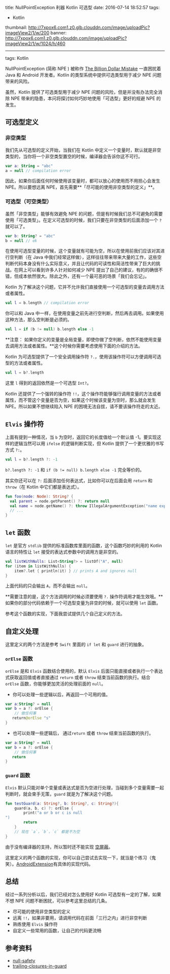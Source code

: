 title: NullPointException 利器 Kotlin 可选型
date: 2016-07-14 18:52:57
tags: 
- Kotlin
  
thumbnail: http://7xpox6.com1.z0.glb.clouddn.com/image/uploadPic?imageView2/1/w/200
banner: http://7xpox6.com1.z0.glb.clouddn.com/image/uploadPic?imageView2/1/w/1024/h/460 

---


tags: Kotlin

NullPointException (简称 NPE ) 被称作 [The Billion Dollar Mistake](https://en.wikipedia.org/wiki/Tony_Hoare#Apologies_and_retractions) 一直困扰着Java 和 Android 开发者。Kotlin 的类型系统中提供可选类型用于减少 NPE 问题带来的风险。

虽然，Kotlin 提供了可选类型用于减少 NPE 问题的风险，但是并没有办法完全消除 NPE 带来的隐患，本问将探讨如何巧妙地使用「可选型」更好的规避 NPE 的发生。

## 可选型定义

### 非空类型

我们先从可选型的定义开始，当我们在 Kotlin 中定义一个变量时，默认就是非空类型的，当你将一个非空类型置空的时候，编译器会告诉你这不可行。

```kotlin
var a: String = "abc"
a = null // compilation error
```

因此，如果你后面任何时候使用该变量时，都可以放心的使用而不用担心会发生 NPE。所以要想远离 NPE，首先需要**「尽可能的使用非空类型的定义」**。

### 可选型（可空类型）

虽然「非空类型」能够有效避免 NPE 的问题，但是有时候我们总不可避免的需要使用「可选类型」。在定义可选型的时候，我们只要在非空类型的后面添加一个 `?` 就可以了。

```kotlin
var b: String? = "abc"
b = null // ok
```

在使用可选型变量的时候，这个变量就有可能为空，所以在使用前我们应该对其进行空判断（在 Java 中我们经常这样做），这样往往带来带来大量的工作，这些空判断代码本身没有什么实际意义，并且让代码的可读性和简洁性带来了巨大的挑战。在网上可以看到许多人针对如何减少 NPE 提出了自己的建议，有的的确很不错，但成本依然很大。除此之外，还有一个最可恶的场景「我们会忘记」。

Kotlin 为了解决这个问题，它并不允许我们直接使用一个可选型的变量去调用方法或者属性。

```kotlin
val l = b.length // compilation error
```

你可以和 Java 中一样，在使用变量之前先进行空判断，然后再去调用。如果使用这种方法，那么空判断是必须的。

```kotlin
val l = if (b != null) b.length else -1
```

**注意： 如果你定义的变量是全局变量，即使你做了空判断，依然不能使用变量去调用方法或者属性。**这个时候你需要考虑使用下面的介绍的方法。

Kotlin 为可选型提供了一个安全调用操作符 `?.`，使用该操作符可以方便调用可选型的方法或者属性。

```kotlin
val l = b?.length
```

这里 `l` 得到的返回依然是一个可选型 `Int?`。

Kotlin 还提供了一个强转的操作符 `!!`，这个操作符能够强行调用变量的方法或者属性，而不管这个变量是否为空，如果这个时候该变量为空时，那么就会发生 NPE。所以如果不想继续陷入 NPE 的困境无法自拔，请不要该操作符走的太近。

## `Elvis` 操作符

上面有提到一种情况，当 `b` 为空时，返回它的长度值给一个默认值 -1。要实现这样的逻辑当然可以用 `ifelse` 的逻辑判断实现，但 Kotlin 提供了一个更优雅的书写方式 `?:`。

```kotlin
val l = b?.length ?: -1
```

`b?.length ?: -1` 和 `if (b != null) b.length else -1` 完全等价的。

其实你还可以在 `?:` 后面添加任何表达式，比如你可以在后面会用 `return` 和 `throw`（在 Kotlin 中它们都是表达式）。

```kotlin
fun foo(node: Node): String? {
  val parent = node.getParent() ?: return null
  val name = node.getName() ?: throw IllegalArgumentException("name expected")
  // ...
}
```

## `let` 函数

`let` 是官方 `stdlib` 提供的标准函数库里面的函数，这个函数巧妙的利用的 Kotlin 语言的特性让 `let` 接受的表达式参数中的调用方是非空的。

```kotlin
val listWithNulls: List<String?> = listOf("A", null)
for (item in listWithNulls) {
    item?.let { println(it) } // prints A and ignores null
}
```

上面代码的只会输出 `A`，而不会输出 `null`。

**需要注意的是，这个方法调用的时候必须要使用 `?.` 操作符调用才能生效哦。**如果你的部分代码依赖于一个可选型变量为非空的时候，就可以使用 `let` 函数。

参考这个函数的实现，下面我尝试提供几个自己定义的方法。

## 自定义处理

这里定义的两个方法是参考 `Swift` 里面的 `if let` 和 `guard` 进行的抽象。

### `orElse` 函数

`orElse` 是和 `Elvis` 函数结合使用的，默认 `Elvis` 后面只能直接或者执行一个表达式获取返回值或者直接通过 `return` 或者 `throw` 结束当前函数的执行。结合 `orElse` 函数，你能够更加灵活的处理前面的 `null`。

- 你可以处理一些逻辑以后，再返回一个可用的值。

```kotlin
var a:String? = null
var b = a ?: orElse {
	// 做任何事
   return@orElse "s"
}
```

- 也可以处理一些逻辑后， 通过`return` 或者 `throw` 结束当前函数的执行。

```kotlin
var a:String? = null
var b = a ?: orElse {
	// 做任何事
   return
}
```

### `guard` 函数

`Elvis` 默认只能对单个变量或表达式是否为空进行处理，当碰到多个变量需要一起判断时，就会束手无策，`guard` 就是为了解决这个问题。

```kotlin
fun testGuard(a: String?, b: String?, c: String?){
	guard(a, b, c) ?: orElse {
        print("a or b or c is null 
")
        return
    }
    // 现在 `a`，`b`，`c` 都是不为空
}
```

由于没有编译器的支持，所以暂时还不能实现 [空屏蔽](https://kotlinlang.org/docs/reference/null-safety.html#checking-for-null-keyword--in-conditions)。

这里定义的两个函数的实现，你可以自己尝试去实现一下，就当是个练习（鬼笑）。[AndroidExtension](https://github.com/KotlinThree/AndroidExtension)有具体的实现代码。

## 总结

经过一系列分析以后，我们已经对怎么使用好 Kotlin 可选型有一定的了解，如果不想 NPE 问题不断困扰，可以参考这里总结的几条。

- 尽可能的使用非空类型的定义
- 远离 `!!`，如果非要用，请调用代码在前面「三行之内」进行非空判断
- 熟练使用 `Elvis` 操作符
- 自定义一些常用的函数，让自己的代码更流畅

## 参考资料

- [null-safety](https://kotlinlang.org/docs/reference/null-safety.html)
- [trailing-closures-in-guard](https://github.com/apple/swift-evolution/blob/master/proposals/0056-trailing-closures-in-guard.md)
